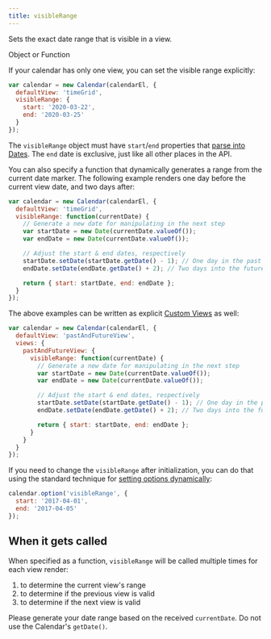 ```yaml
---
title: visibleRange
---
```


Sets the exact date range that is visible in a view.

<div class='spec' markdown='1'>
Object or Function
</div>

If your calendar has only one view, you can set the visible range explicitly:

```js
var calendar = new Calendar(calendarEl, {
  defaultView: 'timeGrid',
  visibleRange: {
    start: '2020-03-22',
    end: '2020-03-25'
  }
});
```

The `visibleRange` object must have `start`/`end` properties that [parse into Dates](date-parsing). The `end` date is exclusive, just like all other places in the API.

You can also specify a function that dynamically generates a range from the current date marker. The following example renders one day before the current view date, and two days after:

```js
var calendar = new Calendar(calendarEl, {
  defaultView: 'timeGrid',
  visibleRange: function(currentDate) {
    // Generate a new date for manipulating in the next step
    var startDate = new Date(currentDate.valueOf());
    var endDate = new Date(currentDate.valueOf());

    // Adjust the start & end dates, respectively
    startDate.setDate(startDate.getDate() - 1); // One day in the past
    endDate.setDate(endDate.getDate() + 2); // Two days into the future

    return { start: startDate, end: endDate };
  }
});
```

The above examples can be written as explicit [Custom Views](custom-view-with-settings) as well:

```js
var calendar = new Calendar(calendarEl, {
  defaultView: 'pastAndFutureView',
  views: {
    pastAndFutureView: {
      visibleRange: function(currentDate) {
        // Generate a new date for manipulating in the next step
        var startDate = new Date(currentDate.valueOf());
        var endDate = new Date(currentDate.valueOf());

        // Adjust the start & end dates, respectively
        startDate.setDate(startDate.getDate() - 1); // One day in the past
        endDate.setDate(endDate.getDate() + 2); // Two days into the future

        return { start: startDate, end: endDate };
      }
    }
  }
});
```

If you need to change the `visibleRange` after initialization, you can do that using the standard technique for [setting options dynamically](dynamic-options):

```js
calendar.option('visibleRange', {
  start: '2017-04-01',
  end: '2017-04-05'
});
```

## When it gets called

When specified as a function, `visibleRange` will be called multiple times for each view render:

1. to determine the current view's range
2. to determine if the previous view is valid
3. to determine if the next view is valid

Please generate your date range based on the received `currentDate`. Do not use the Calendar's `getDate()`.
